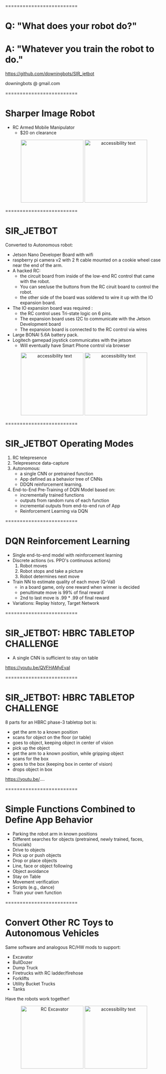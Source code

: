 =========================


# Q: "What does your robot do?"  

# A: "Whatever you train the robot to do."


https://github.com/downingbots/SIR_jetbot

downingbots @ gmail.com

=========================

# Sharper Image Robot 

 - RC Armed Mobile Manipulator 
    - $20 on clearance

<p align="center">
  <img src="https://github.com/downingbots/SIR_jetbot/blob/master/ReadMeImages/sharper_image_robot.jpg" width="200 title="Sharper Image Robot">
  <img src="https://github.com/downingbots/SIR_jetbot/blob/master/ReadMeImages/sharper_image_robot2.jpg" width="200" alt="accessibility text">
</p>
                                                                                                                                             
=========================

# SIR_JETBOT

Converted to Autonomous robot:
  - Jetson Nano Developer Board with wifi
  - raspberry pi camera v2 with 2 ft cable mounted on a cookie wheel case near the end of the arm.
  - A hacked RC:
     - the circuit board from inside of the low-end RC control that came with the robot.
     - You can see/use the buttons from the RC ciruit board to control the robot.
     - the other side of the board was soldered to wire it up with the IO expansion board.
  - The IO expansion board was required :
     - the RC control uses Tri-state logic on 6 pins.
     - The expansion board uses I2C to communicate with the Jetson Development board
     - The expansion board is connected to the RC control via wires
  - Large BONAI 5.6A battery pack.
  - Logitech gamepad joystick communicates with the jetson
     - Will eventually have Smart Phone control via browser

<p align="center">
  <img src="https://github.com/downingbots/SIR_jetbot/blob/master/ReadMeImages/Sir_jetbot1.jpg" width="200" alt="accessibility text">
  <img src="https://github.com/downingbots/SIR_jetbot/blob/master/ReadMeImages/Sir_jetbot2.jpg" width="200" alt="accessibility text">
</p>

=========================

# SIR_JETBOT Operating Modes

1. RC telepresence
2. Telepresence data-capture 
3. Autonomous:
    - a single CNN or pretrained function
    - App defined as a behavior tree of CNNs
    - DDQN reinforcement learning. 
4. End-to-End Pre-Training of DQN Model based on:
    - incrementally trained functions
    - outputs from random runs of each function
    - incremental outputs from end-to-end run of App
    - Reinforcement Learning via DQN

=========================

# DQN Reinforcement Learning

 - Single end-to-end model with reinforcement learning
 - Discrete actions (vs. PPO's continuous actions)
    1. Robot moves
    2. Robot stops and take a picture
    3. Robot determines next move
- Train NN to estimate quality of each move (Q-Val)
  - in a board game, only one reward when winner is decided
  - penultimate move is 99% of final reward
  - 2nd to last move is .99 * .99 of final reward
- Variations: Replay history, Target Network
 
=========================

# SIR_JETBOT: HBRC TABLETOP CHALLENGE

- A single CNN is sufficient to stay on table

https://youtu.be/QVFHAMyEyaI

=========================

# SIR_JETBOT: HBRC TABLETOP CHALLENGE

8 parts for an HBRC phase-3 tabletop bot is:
 - get the arm to a known position
 - scans for object on the floor (or table)
 - goes to object, keeping object in center of vision
 - pick up the object
 - get the arm to a known position, while gripping object
 - scans for the box
 - goes to the box (keeping box in center of vision)
 - drops object in box

https://youtu.be/....

=========================

# Simple Functions Combined to Define App Behavior

 - Parking the robot arm in known positions
 - Different searches for objects (pretrained, newly trained, faces, ficucials)
 - Drive to objects
 - Pick up or push objects
 - Drop or place objects
 - Line, face or object following
 - Object avoidance
 - Stay on Table 
 - Movement verification
 - Scripts (e.g., dance)
 - Train your own function

=========================

# Convert Other RC Toys to Autonomous Vehicles

Same software and analogous RC/HW mods to support: 
 - Excavator
 - BullDozer
 - Dump Truck
 - Firetrucks with RC ladder/firehose
 - Forklifts
 - Utility Bucket Trucks
 - Tanks

Have the robots work together!

<p align="center">
  <img src="https://github.com/downingbots/SIR_jetbot/blob/master/ReadMeImages/excavator.jpg" width="200" title="RC Excavator">
  <img src="https://github.com/downingbots/SIR_jetbot/blob/master/ReadMeImages/bulldozer.jpg" width="200" alt="accessibility text">
</p>
